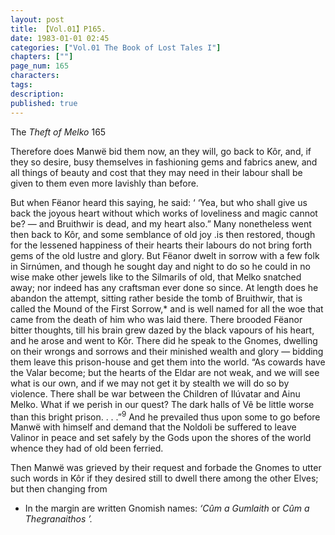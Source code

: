 ```yaml
---
layout: post
title: 【Vol.01】P165.
date: 1983-01-01 02:45
categories: ["Vol.01 The Book of Lost Tales I"]
chapters: [""]
page_num: 165
characters: 
tags: 
description: 
published: true
---
```


<p style="text-indent: 0;">
The <I>Theft of Melko </I>165
</p>

Therefore does Manwë bid them now, an they will, go back to Kôr, and, if they so desire, busy themselves in fashioning gems and fabrics anew, and all things of beauty and cost that they may need in their labour shall be given to them even more lavishly than before.

But when Fëanor heard this saying, he said: ‘ ‘Yea, but who shall give us back the joyous heart without which works of loveliness and magic cannot be? — and Bruithwir is dead, and my heart also.” Many nonetheless went then back to Kôr, and some semblance of old joy .is then restored, though for the lessened happiness of their hearts their labours do not bring forth gems of the old lustre and glory. But Fëanor dwelt in sorrow with a few folk in Sirnúmen, and though he sought day and night to do so he could in no wise make other jewels like to the Silmarils of old, that Melko snatched away; nor indeed has any craftsman ever done so since. At length does he abandon the attempt, sitting rather beside the tomb of Bruithwir, that is called the Mound of the First Sorrow,* and is well named for all the woe that came from the death of him who was laid there. There brooded Fëanor bitter thoughts, till his brain grew dazed by the black vapours of his heart, and he arose and went to Kôr. There did he speak to the Gnomes, dwelling on their wrongs and sorrows and their minished wealth and glory — bidding them leave this prison-house and get them into the world. “As cowards have the Valar become; but the hearts of the Eldar are not weak, and we will see what is our own, and if we may not get it by stealth we will do so by violence. There shall be war between the Children of Ilúvatar and Ainu Melko. What if we perish in our quest? The dark halls of Vê be little worse than this bright prison. . . .”<SUP>9</SUP> And he prevailed thus upon some to go before Manwë with himself and demand that the Noldoli be suffered to leave Valinor in peace and set safely by the Gods upon the shores of the world whence they had of old been ferried.

Then Manwë was grieved by their request and forbade the Gnomes to utter such words in Kôr if they desired still to dwell there among the other Elves; but then changing from

* In the margin are written Gnomish names: <I>‘Cûm a Gumlaith </I>or <I>Cûm a Thegranaithos ’.</I>

